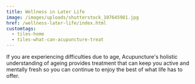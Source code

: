 ```yaml
---
title: Wellness in Later Life
image: /images/uploads/shutterstock_107645981.jpg
href: /wellness-later-life/index.html
customtags:
  - tiles-home
  - tiles-what-can-acupuncture-treat
---
```

If you are experiencing difficulties due to age, Acupuncture's holistic understanding of ageing provides treatment that can keep you active and mentally fresh so you can continue to enjoy the best of what life has to offer.
